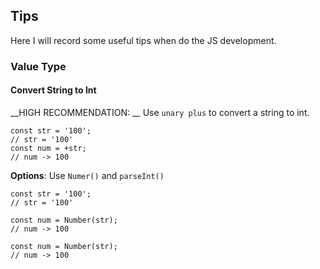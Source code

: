 ## Tips

Here I will record some useful tips when do the JS development.

### Value Type
#### Convert String to Int
__HIGH RECOMMENDATION: __ Use `unary plus` to convert a string to int.

```
const str = '100';
// str = '100'
const num = +str;
// num -> 100
```

__Options__: Use `Numer()` and `parseInt()`
```
const str = '100';
// str = '100'

const num = Number(str);
// num -> 100

const num = Number(str);
// num -> 100


```
